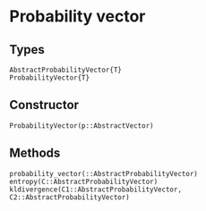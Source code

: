# Probability vector

## Types

```@docs
AbstractProbabilityVector{T}
ProbabilityVector{T}
```

## Constructor
```@docs
ProbabilityVector(p::AbstractVector)
```


## Methods
```@docs
probability_vector(::AbstractProbabilityVector)
entropy(C::AbstractProbabilityVector)
kldivergence(C1::AbstractProbabilityVector, C2::AbstractProbabilityVector)
```


